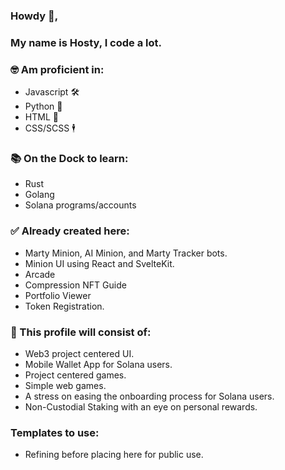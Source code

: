 ### Howdy 🤠, 
### My name is Hosty, I code a lot.

### 🤓 Am proficient in: 
* Javascript 🛠
* Python 🐍
* HTML 👶
* CSS/SCSS 🕴

### 📚 On the Dock to learn:
* Rust
* Golang
* Solana programs/accounts

### ✅ Already created here: 
* Marty Minion, AI Minion, and Marty Tracker bots. 
* Minion UI using React and SvelteKit.
* Arcade
* Compression NFT Guide
* Portfolio Viewer
* Token Registration.

### 📜 This profile will consist of: 
* Web3 project centered UI. 
* Mobile Wallet App for Solana users. 
* Project centered games. 
* Simple web games.
* A stress on easing the onboarding process for Solana users.
* Non-Custodial Staking with an eye on personal rewards.

### Templates to use:
* Refining before placing here for public use. 
    
